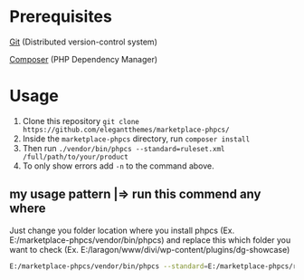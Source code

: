 # Prerequisites

[Git](https://git-scm.com/downloads)  (Distributed version-control system)

[Composer](https://getcomposer.org/download/) (PHP Dependency Manager)

# Usage

1. Clone this repository `git clone https://github.com/elegantthemes/marketplace-phpcs/`
2. Inside the `marketplace-phpcs` directory, run `composer install`
3. Then run `./vendor/bin/phpcs --standard=ruleset.xml /full/path/to/your/product`
4. To only show errors add `-n` to the command above.

## my usage pattern |=> run this commend any where
Just change you folder location where you install phpcs (Ex. E:/marketplace-phpcs/vendor/bin/phpcs) and replace this which folder you want to check (Ex. E:/laragon/www/divi/wp-content/plugins/dg-showcase)
```sh
E:/marketplace-phpcs/vendor/bin/phpcs --standard=E:/marketplace-phpcs/ruleset.xml --extensions=php E:/laragon/www/divi/wp-content/plugins/dg-showcase
```


